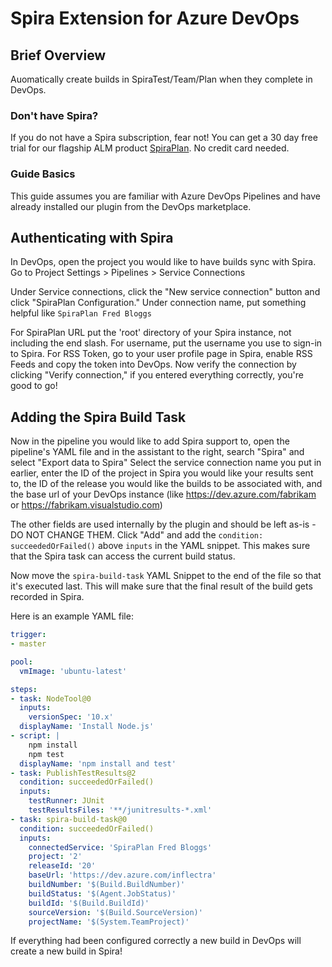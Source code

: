 # Spira Extension for Azure DevOps

## Brief Overview
Auomatically create builds in SpiraTest/Team/Plan when they complete in DevOps.

### Don't have Spira?
If you do not have a Spira subscription, fear not! You can get a 30 day free trial for our flagship ALM product [SpiraPlan](http://www.inflectra.com/SpiraPlan/). No credit card needed.

### Guide Basics
This guide assumes you are familiar with Azure DevOps Pipelines and have already installed our plugin from the DevOps marketplace.

## Authenticating with Spira
In DevOps, open the project you would like to have builds sync with Spira. Go to Project Settings > Pipelines > Service Connections

Under Service connections, click the "New service connection" button and click "SpiraPlan Configuration." Under connection name, put something helpful like `SpiraPlan Fred Bloggs`

For SpiraPlan URL put the 'root' directory of your Spira instance, not including the end slash. For username, put the username you use to sign-in to Spira. For RSS Token, go to your user profile page in Spira, enable RSS Feeds and copy the token into DevOps. Now verify the connection by clicking "Verify connection," if you entered everything correctly, you're good to go!

## Adding the Spira Build Task
Now in the pipeline you would like to add Spira support to, open the pipeline's YAML file and in the assistant to the right, search "Spira" and select "Export data to Spira" Select the service connection name you put in earlier, enter the ID of the project in Spira you would like your results sent to, the ID of the release you would like the builds to be associated with, and the base url of your DevOps instance (like https://dev.azure.com/fabrikam or https://fabrikam.visualstudio.com)

The other fields are used internally by the plugin and should be left as-is - DO NOT CHANGE THEM. Click "Add" and add the `condition: succeededOrFailed()` above `inputs` in the YAML snippet. This makes sure that the Spira task can access the current build status.

Now move the `spira-build-task` YAML Snippet to the end of the file so that it's executed last. This will make sure that the final result of the build gets recorded in Spira.

Here is an example YAML file:
```YAML
trigger:
- master

pool:
  vmImage: 'ubuntu-latest'

steps:
- task: NodeTool@0
  inputs:
    versionSpec: '10.x'
  displayName: 'Install Node.js'
- script: |
    npm install
    npm test
  displayName: 'npm install and test'
- task: PublishTestResults@2
  condition: succeededOrFailed()
  inputs:
    testRunner: JUnit
    testResultsFiles: '**/junitresults-*.xml'
- task: spira-build-task@0
  condition: succeededOrFailed()
  inputs:
    connectedService: 'SpiraPlan Fred Bloggs'
    project: '2'
    releaseId: '20'
    baseUrl: 'https://dev.azure.com/inflectra'
    buildNumber: '$(Build.BuildNumber)'
    buildStatus: '$(Agent.JobStatus)'
    buildId: '$(Build.BuildId)'
    sourceVersion: '$(Build.SourceVersion)'
    projectName: '$(System.TeamProject)'
```
If everything had been configured correctly a new build in DevOps will create a new build in Spira!